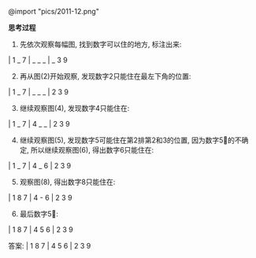 @import "pics/2011-12.png"

**思考过程**

1. 先依次观察每幅图, 找到数字可以住的地方, 标注出来:

| 1 _ 7
| _ _ _
| _ 3 9

2. 再从图(2)开始观察, 发现数字2只能住在最左下角的位置:

| 1 _ 7
| _ _ _
| 2 3 9

3. 继续观察图(4), 发现数字4只能住在:

| 1 _ 7
| 4 _ _
| 2 3 9

4. 继续观察图(5), 发现数字5可能住在第2排第2和3的位置, 因为数字5的不确定, 所以继续观察图(6), 得出数字6只能住在:

| 1 _ 7
| 4 _ 6
| 2 3 9

5. 观察图(8), 得出数字8只能住在:

| 1 8 7
| 4 - 6
| 2 3 9

6. 最后数字5:

| 1 8 7
| 4 5 6
| 2 3 9

答案:
| 1 8 7
| 4 5 6
| 2 3 9
